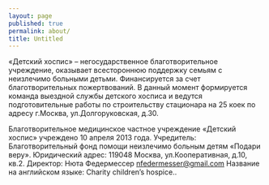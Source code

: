 ```yaml
---
layout: page
published: true
permalink: about/
title: Untitled
---
```


«Детский хоспис» – негосударственное благотворительное учреждение, оказывает всестороннюю поддержку семьям с неизлечимо больными детьми. Финансируется за счет благотворительных пожертвований. В данный момент формируется команда выездной службы детского хосписа и ведутся подготовительные работы по строительству стационара на 25 коек по адресу г.Москва, ул.Долгоруковская, д.30.

Благотворительное медицинское частное учреждение «Детский хоспис» учреждено 10 апреля 2013 года.
Учредитель: Благотворительный фонд помощи неизлечимо больным детям «Подари веру».
Юридический адрес: 119048 Москва, ул.Кооперативная, д.10, кв.2.
Директор: Нюта Федермессер [nfedermesser@gmail.com](mailto:nfedermesser@gmail.com)
Название на английском языке: Charity children’s hospice..